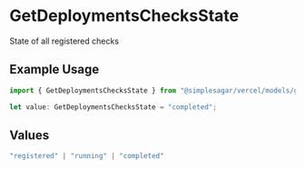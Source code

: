 # GetDeploymentsChecksState

State of all registered checks

## Example Usage

```typescript
import { GetDeploymentsChecksState } from "@simplesagar/vercel/models/getdeploymentsop.js";

let value: GetDeploymentsChecksState = "completed";
```

## Values

```typescript
"registered" | "running" | "completed"
```